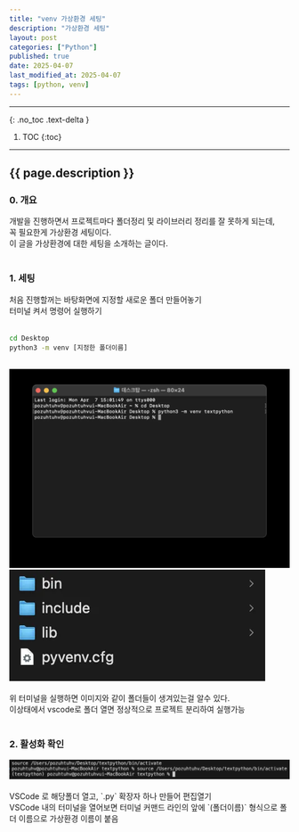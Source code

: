 ```yaml
---
title: "venv 가상환경 세팅"
description: "가상환경 세팅"
layout: post
categories: ["Python"]
published: true
date: 2025-04-07
last_modified_at: 2025-04-07
tags: [python, venv]
---
```

---
{: .no_toc .text-delta }

1. TOC
{:toc}
---

<!-- 글의 제목은 ##
    나머지 큰 제목은 ###
    이후 나머지는 3개이상 -->

## {{ page.description }}

### 0. 개요
개발을 진행하면서 프로젝트마다 폴더정리 및 라이브러리 정리를 잘 못하게 되는데,<br>
꼭 필요한게 가상환경 세팅이다.<br>
이 글을 가상환경에 대한 세팅을 소개하는 글이다.<br>
<br>

### 1. 세팅
처음 진행할꺼는 바탕화면에 지정할 새로운 폴더 만들어놓기<br>
터미널 켜서 명령어 실행하기<br>
<br>
```cmd
cd Desktop
python3 -m venv [지정한 폴더이름]
```
<br>
<div class="image-gallery cols-2">
    <img src ='/assets/img/2025-04-07-python-venv-1.webp' alt='venv-1'>
    <img src ='/assets/img/2025-04-07-python-venv-2.webp' alt='venv-2'>
</div>
<br>
위 터미널을 실행하면 이미지와 같이 폴더들이 생겨있는걸 알수 있다.<br>
이상태에서 vscode로 폴더 열면 정상적으로 프로젝트 분리하여 실행가능<br>
<br>

### 2. 활성화 확인
<div class="image-gallery cols-1">
    <img src ='/assets/img/2025-04-07-python-venv-3.webp' alt='venv-3'>
</div><br>
VSCode 로 해당폴더 열고, `.py` 확장자 하나 만들어 편집열기<br>
VSCode 내의 터미널을 열어보면 터미널 커맨드 라인의 앞에 `(폴더이름)` 형식으로 폴더 이름으로 가상환경 이름이 붙음<br>
<br>